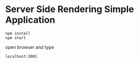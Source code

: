 # Server Side Rendering Simple Application

```
npm install
npm start
```

open browser and type

```
localhost:3001
```